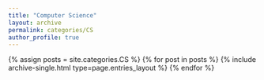 ```yaml
---
title: "Computer Science"
layout: archive
permalink: categories/CS
author_profile: true
---
```


{% assign posts = site.categories.CS %}
{% for post in posts %} {% include archive-single.html type=page.entries_layout %} {% endfor %}